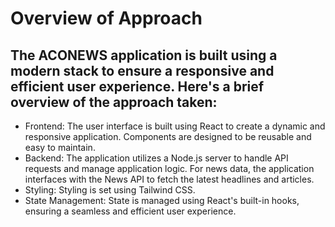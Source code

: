 # Overview of Approach

## The ACONEWS application is built using a modern stack to ensure a responsive and efficient user experience. Here's a brief overview of the approach taken:

- Frontend: The user interface is built using React to create a dynamic and responsive application. Components are designed to be reusable and easy to maintain.
- Backend: The application utilizes a Node.js server to handle API requests and manage application logic. For news data, the application interfaces with the News API to fetch the latest headlines and articles.
- Styling: Styling is set using Tailwind CSS.
- State Management: State is managed using React's built-in hooks, ensuring a seamless and efficient user experience.
